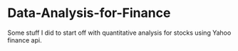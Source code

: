 # Data-Analysis-for-Finance
Some stuff I did to start off with quantitative analysis for stocks using Yahoo finance api.
